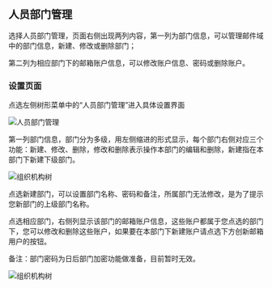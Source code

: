 ## 人员部门管理

选择人员部门管理，页面右侧出现两列内容，第一列为部门信息，可以管理邮件域中的部门信息，新建、修改或删除部门；

第二列为相应部门下的邮箱账户信息，可以修改账户信息、密码或删除账户。

### 设置页面
点选左侧树形菜单中的“人员部门管理”进入具体设置界面

![人员部门管理](https://img1.jcloudcs.com/cn/image/jdcloud-mail/%E4%BA%BA%E5%91%98%E9%83%A8%E9%97%A8%E7%AE%A1%E7%90%86.png)


第一列部门信息，部门分为多级，用左侧缩进的形式显示，每个部门右侧对应三个功能：新建、修改、删除，修改和删除表示操作本部门的编辑和删除，新建指在本部门下新建下级部门。

![组织机构树](https://img1.jcloudcs.com/cn/image/jdcloud-mail/%E7%BB%84%E7%BB%87%E6%9C%BA%E6%9E%84%E6%A0%91.png)

点选新建部门，可以设置部门名称、密码和备注，所属部门无法修改，是为了提示您新部门的上级部门名称。

点选相应部门，右侧列显示该部门的邮箱账户信息，这些账户都属于您点选的部门下，您可以修改和删除这些账户，如果要在本部门下新建账户请点选下方创新邮箱用户的按钮。

备注：部门密码为日后部门加密功能做准备，目前暂时无效。

![组织机构树](https://img1.jcloudcs.com/cn/image/jdcloud-mail/%E4%BA%BA%E5%91%98%E7%AE%A1%E7%90%86.png)


